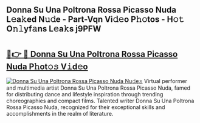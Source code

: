 ## Donna Su Una Poltrona Rossa Picasso Nuda L𝚎a𝚔ed N𝚞𝚍e - Part-Vqn Vi𝚍𝚎o P𝚑𝚘tos - H𝚘𝚝 O𝚗𝚕yf𝚊ns L𝚎a𝚔s j9PFW

# <h2><a href="http://kf0245.oniu.top/?m=Donna+Su+Una+Poltrona+Rossa+Picasso+Nuda">🔗👉 🔴 Donna Su Una Poltrona Rossa Picasso Nuda P𝚑ot𝚘𝚜 V𝚒d𝚎o</a></h2>

[![Donna Su Una Poltrona Rossa Picasso Nuda Nu𝚍e𝚜](https://i.imgur.com/0qMVB7G.gif)](http://kf0245.oniu.top/?m=Donna+Su+Una+Poltrona+Rossa+Picasso+Nuda)
Virtual performer and multimedia artist Donna Su Una Poltrona Rossa Picasso Nuda, famed for distributing dance and lifestyle inspiration through trending choreographies and compact films. Talented writer Donna Su Una Poltrona Rossa Picasso Nuda, recognized for their exceptional skills and accomplishments in the realm of literature.  
